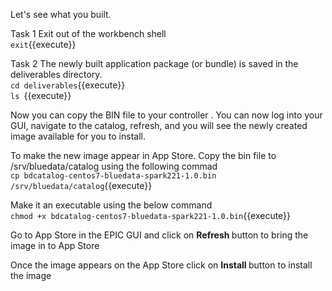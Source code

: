 Let's see what you built.

Task 1 
Exit out of the workbench shell
<br>`exit`{{execute}}

Task 2
The newly built application package (or bundle) is saved in the deliverables directory.
<br>`cd deliverables`{{execute}}
<br>`ls `{{execute}}

Now you can copy the BIN file to your controller <PROVIDE PATH HERE>. You can now log into your GUI, navigate to the catalog, refresh, and you will see the newly created image available for you to install.
  
To make the new image appear in App Store.
Copy the bin file to /srv/bluedata/catalog using the following commad
<br>`cp bdcatalog-centos7-bluedata-spark221-1.0.bin /srv/bluedata/catalog`{{execute}}

Make it an executable using the below command
<br>`chmod +x bdcatalog-centos7-bluedata-spark221-1.0.bin`{{execute}}

Go to App Store in the EPIC GUI and click on <b>Refresh </b>button to bring the image in to App Store

Once the image appears on the App Store click on <b>Install </b> button to install the image
